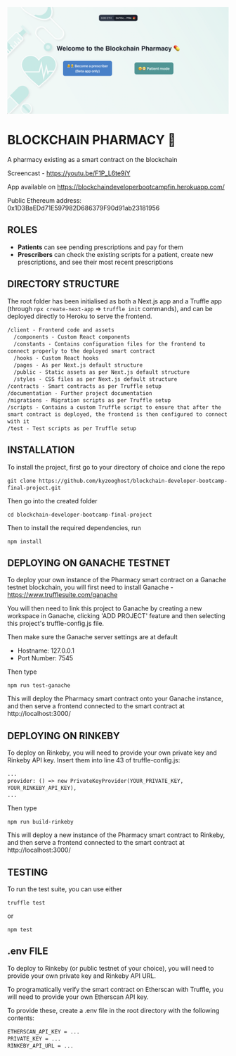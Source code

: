 ![](https://raw.githubusercontent.com/kyzooghost/blockchain-developer-bootcamp-final-project/main/images/homepage.png)

# BLOCKCHAIN PHARMACY 💊

A pharmacy existing as a smart contract on the blockchain

Screencast - https://youtu.be/F1P_L6te9iY

App available on https://blockchaindeveloperbootcampfin.herokuapp.com/

Public Ethereum address: 0x1D3BaEDd71E597982D686379F90d91ab23181956

## ROLES
- **Patients** can see pending prescriptions and pay for them
- **Prescribers** can check the existing scripts for a patient, create new prescriptions, and see their most recent prescriptions


## DIRECTORY STRUCTURE

The root folder has been initialised as both a Next.js app and a Truffle app (through `npx create-next-app` => `truffle init` commands), and can be deployed directly to Heroku to serve the frontend.

```text
/client - Frontend code and assets
  /components - Custom React components
  /constants - Contains configuration files for the frontend to connect properly to the deployed smart contract
  /hooks - Custom React hooks
  /pages - As per Next.js default structure
  /public - Static assets as per Next.js default structure
  /styles - CSS files as per Next.js default structure
/contracts - Smart contracts as per Truffle setup
/documentation - Further project documentation
/migrations - Migration scripts as per Truffle setup
/scripts - Contains a custom Truffle script to ensure that after the smart contract is deployed, the frontend is then configured to connect with it
/test - Test scripts as per Truffle setup
```

## INSTALLATION

To install the project, first go to your directory of choice and clone the repo

    git clone https://github.com/kyzooghost/blockchain-developer-bootcamp-final-project.git

Then go into the created folder

    cd blockchain-developer-bootcamp-final-project

Then to install the required dependencies, run

    npm install

## DEPLOYING ON GANACHE TESTNET

To deploy your own instance of the Pharmacy smart contract on a Ganache testnet blockchain, you will first need to install Ganache - https://www.trufflesuite.com/ganache

You will then need to link this project to Ganache by creating a new workspace in Ganache, clicking 'ADD PROJECT' feature and then selecting this project's truffle-config.js file.

Then make sure the Ganache server settings are at default
- Hostname: 127.0.0.1
- Port Number: 7545

Then type

    npm run test-ganache

This will deploy the Pharmacy smart contract onto your Ganache instance, and then serve a frontend connected to the smart contract at http://localhost:3000/

## DEPLOYING ON RINKEBY

To deploy on Rinkeby, you will need to provide your own private key and Rinkeby API key. Insert them into line 43 of truffle-config.js:

    ...
    provider: () => new PrivateKeyProvider(YOUR_PRIVATE_KEY, YOUR_RINKEBY_API_KEY),
    ...

Then type

    npm run build-rinkeby

This will deploy a new instance of the Pharmacy smart contract to Rinkeby, and then serve a frontend connected to the smart contract at http://localhost:3000/

## TESTING

To run the test suite, you can use either

    truffle test

or

    npm test

## .env FILE

To deploy to Rinkeby (or public testnet of your choice), you will need to provide your own private key and Rinkeby API URL.

To programatically verify the smart contract on Etherscan with Truffle, you will need to provide your own Etherscan API key.

To provide these, create a .env file in the root directory with the following contents:

```text
ETHERSCAN_API_KEY = ...
PRIVATE_KEY = ...
RINKEBY_API_URL = ...
```